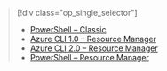 > [!div class="op_single_selector"]
> - [PowerShell – Classic](../articles/dns/dns-reverse-dns-record-operations-classic-ps.md)
> - [Azure CLI 1.0 – Resource Manager](../articles/dns/dns-reverse-dns-record-operations-cli-nodejs.md)
> - [Azure CLI 2.0 – Resource Manager](../articles/dns/dns-reverse-dns-record-operations-cli.md)
> - [PowerShell – Resource Manager](../articles/dns/dns-reverse-dns-record-operations-ps.md)